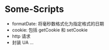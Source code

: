 # Some-Scripts  
  - formatDate:  将毫秒数格式化为指定格式的日期  
  - cookie:  包括 getCookie 和 setCookie  
  - http 请求 
  - 封装 UA
   ...

